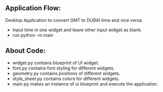 ## Application Flow:

Desktop Application to convert GMT to DUBAI time and vice versa.
- Input time in one widget and leave other input widget as blank.
- run python -m main

## About Code:

- widget.py contains blueprint of UI widget.
- font.py contains font styling for different widgets.
- geometry.py contains positions of different widgets.
- style_sheet.py contains colors for different widgets.
- main.py makes an instance of ui blueprint and execute the application.
